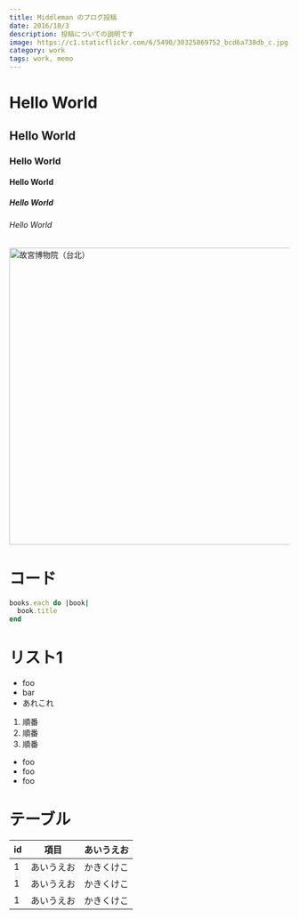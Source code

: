 ```yaml
---
title: Middleman のブログ投稿
date: 2016/10/3
description: 投稿についての説明です
image: https://c1.staticflickr.com/6/5490/30325869752_bcd6a738db_c.jpg
category: work
tags: work, memo
---
```


# Hello World
## Hello World
### Hello World
#### Hello World
##### Hello World
###### Hello World

<a data-flickr-embed="true"  href="https://www.flickr.com/photos/matsuhisa/30325869752/in/datetaken/" title="故宮博物院（台北）"><img src="https://c1.staticflickr.com/6/5490/30325869752_bcd6a738db_c.jpg" width="800" height="534" alt="故宮博物院（台北）"></a><script async src="//embedr.flickr.com/assets/client-code.js" charset="utf-8"></script>

# コード

```ruby
books.each do |book|
  book.title
end
```

# リスト1

- foo
- bar
- あれこれ

1. 順番
1. 順番
1. 順番
  - foo
  - foo
  - foo

# テーブル

id | 項目 | あいうえお
----- | ----- | -----
1 | あいうえお | かきくけこ
1 | あいうえお | かきくけこ
1 | あいうえお | かきくけこ
